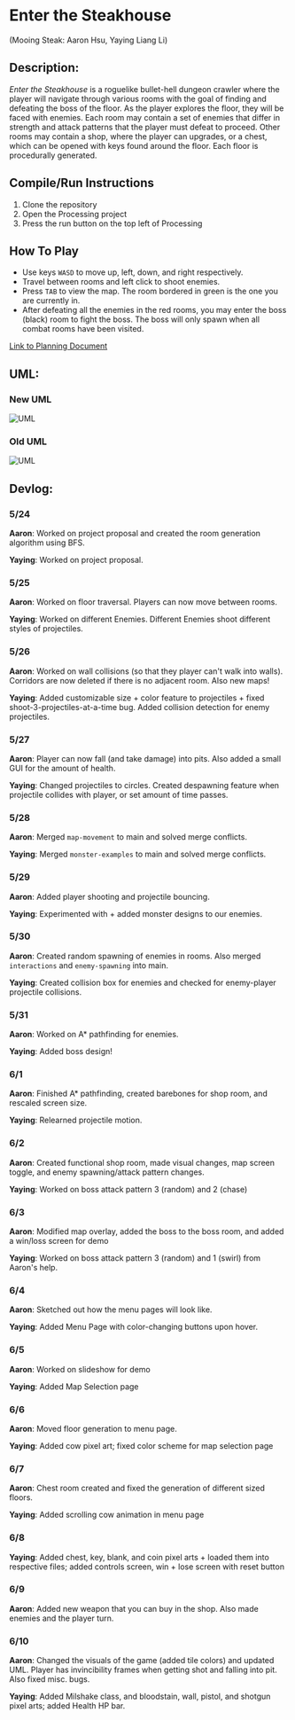 # Enter the Steakhouse
(Mooing Steak: Aaron Hsu, Yaying Liang Li)

## Description:
*Enter the Steakhouse* is a roguelike bullet-hell dungeon crawler where the player will navigate through various rooms with the goal of finding and defeating the boss of the floor. As the player explores the floor, they will be faced with enemies. Each room may contain a set of enemies that differ in strength and attack patterns that the player must defeat to proceed. Other rooms may contain a shop, where the player can upgrades, or a chest, which can be opened with keys found around the floor. Each floor is procedurally generated.

## Compile/Run Instructions
1. Clone the repository
2. Open the Processing project
3. Press the run button on the top left of Processing

## How To Play
- Use keys `WASD` to move up, left, down, and right respectively.
- Travel between rooms and left click to shoot enemies.
- Press `TAB` to view the map. The room bordered in green is the one you are currently in.
- After defeating all the enemies in the red rooms, you may enter the boss (black) room to fight the boss. The boss will only spawn when all combat rooms have been visited.

[Link to Planning Document](https://docs.google.com/document/d/11vZPQI7p4fu9-Jm3V2AgnCRwOxf1TOo5luuOlPP4I3o/edit?usp=sharing)

## UML:
### New UML
![UML](https://github.com/chicknmilk/APCSFinalProject/blob/main/updatedUML.jpeg)

### Old UML
![UML](https://github.com/chicknmilk/APCSFinalProject/blob/main/uml.jpeg)

## Devlog:
### 5/24
**Aaron**: Worked on project proposal and created the room generation algorithm using BFS.

**Yaying**: Worked on project proposal.

### 5/25
**Aaron**: Worked on floor traversal. Players can now move between rooms.

**Yaying**: Worked on different Enemies. Different Enemies shoot different styles of projectiles.

### 5/26
**Aaron**: Worked on wall collisions (so that they player can't walk into walls). Corridors are now deleted if there is no adjacent room. Also new maps!

**Yaying**: Added customizable size + color feature to projectiles + fixed shoot-3-projectiles-at-a-time bug. Added collision detection for enemy projectiles.

### 5/27
**Aaron**: Player can now fall (and take damage) into pits. Also added a small GUI for the amount of health.

**Yaying**: Changed projectiles to circles. Created despawning feature when projectile collides with player, or set amount of time passes.

### 5/28
**Aaron**: Merged `map-movement` to main and solved merge conflicts.

**Yaying**: Merged `monster-examples` to main and solved merge conflicts.

### 5/29
**Aaron**: Added player shooting and projectile bouncing.

**Yaying**: Experimented with + added monster designs to our enemies.

### 5/30
**Aaron**: Created random spawning of enemies in rooms. Also merged `interactions` and `enemy-spawning` into main.

**Yaying**: Created collision box for enemies and checked for enemy-player projectile collisions.

### 5/31
**Aaron**: Worked on A* pathfinding for enemies.

**Yaying**: Added boss design!

### 6/1
**Aaron**: Finished A* pathfinding, created barebones for shop room, and rescaled screen size.

**Yaying**: Relearned projectile motion.

### 6/2
**Aaron**: Created functional shop room, made visual changes, map screen toggle, and enemy spawning/attack pattern changes.

**Yaying**: Worked on boss attack pattern 3 (random) and 2 (chase)

### 6/3
**Aaron**: Modified map overlay, added the boss to the boss room, and added a win/loss screen for demo

**Yaying**: Worked on boss attack pattern 3 (random) and 1 (swirl) from Aaron's help.

### 6/4
**Aaron**: Sketched out how the menu pages will look like.

**Yaying**: Added Menu Page with color-changing buttons upon hover.

### 6/5
**Aaron**: Worked on slideshow for demo

**Yaying**: Added Map Selection page

### 6/6
**Aaron**: Moved floor generation to menu page.

**Yaying**: Added cow pixel art; fixed color scheme for map selection page

### 6/7
**Aaron**: Chest room created and fixed the generation of different sized floors.

**Yaying**: Added scrolling cow animation in menu page

### 6/8
**Yaying**: Added chest, key, blank, and coin pixel arts + loaded them into respective files; added controls screen, win + lose screen with reset button

### 6/9
**Aaron**: Added new weapon that you can buy in the shop. Also made enemies and the player turn.

### 6/10
**Aaron**: Changed the visuals of the game (added tile colors) and updated UML. Player has invincibility frames when getting shot and falling into pit. Also fixed misc. bugs.

**Yaying**: Added Milshake class, and bloodstain, wall, pistol, and shotgun pixel arts; added Health HP bar.
